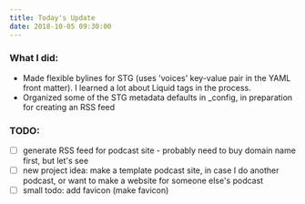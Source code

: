 ```yaml
---
title: Today's Update
date: 2018-10-05 09:30:00
---
```

### What I did:
- Made flexible bylines for STG (uses 'voices' key-value pair in the YAML front matter). I learned a lot about Liquid tags in the process. 
- Organized some of the STG metadata defaults in _config, in preparation for creating an RSS feed

### TODO:
- [ ] generate RSS feed for podcast site - probably need to buy domain name first, but let's see
- [ ] new project idea: make a template podcast site, in case I do another podcast, or want to make a website for someone else's podcast
- [ ] small todo: add favicon (make favicon)
